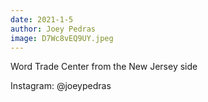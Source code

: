 ```yaml
---
date: 2021-1-5
author: Joey Pedras
image: D7Wc8vEQ9UY.jpeg
---
```

Word Trade Center from the New Jersey side

Instagram: @joeypedras